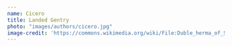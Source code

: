 ```yaml
---
name: Cicero
title: Landed Gentry
photo: "images/authors/cicero.jpg"
image-credit: 'https://commons.wikimedia.org/wiki/File:Duble_herma_of_Socrates_and_Seneca_Antikensammlung_Berlin_07.jpg'
---
```


